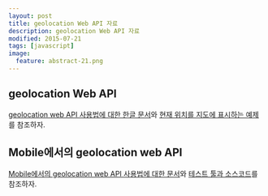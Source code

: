 ```yaml
---
layout: post
title: geolocation Web API 자료
description: geolocation Web API 자료
modified: 2015-07-21
tags: [javascript]
image:
  feature: abstract-21.png
---
```


## geolocation Web API

[geolocation web API 사용법에 대한 한글 문서](https://developer.mozilla.org/ko/docs/WebAPI/Using_geolocation)와 [현재 위치를 지도에 표시하는 예제](http://html5demos.com/geo)를 참조하자.

## Mobile에서의 geolocation web API 

[Mobile에서의 geolocation web API 사용법에 대한 문서](https://mobiforge.com/design-development/html5-mobile-web-a-guide-geolocation-api)와 [테스트 툴과 소스코드](https://github.com/Esri/html5-geolocation-tool-js)를 참조하자.



